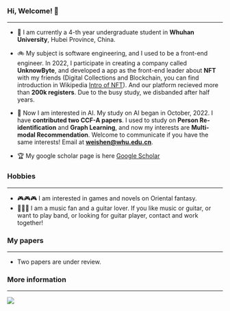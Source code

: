 ### Hi, Welcome! 👋
***
- 🏫 I am currently a 4-th year undergraduate student in **Whuhan University**, Hubei Province, China. 
- 🚲 My subject is software engineering, and I used to be a front-end engineer. In 2022, I participate in creating a company called **UnknowByte**, and developed a app as the front-end leader about **NFT** with my friends (Digital Collections and Blockchain, you can find introduction in Wikipedia [Intro of NFT](https://en.wikipedia.org/wiki/Non-fungible_token)). And our platform recieved more than **200k registers**. Due to the busy study, we disbanded after half years.
- 🚗 Now I am interested in AI. My study on AI began in October, 2022. I have **contributed two CCF-A papers**. I used to study on **Person Re-identification** and **Graph Learning**, and now my interests are **Multi-modal Recommendation**. Welcome to communicate if you have the same interests! Email at **weishen@whu.edu.cn**.

- 🏆 My google scholar page is here [Google Scholar](https://scholar.google.com.hk/citations?hl=zh-CN&user=fRwq42IAAAAJ)


### Hobbies
*** 
- 🎮🎮🎮 I am interested in games and novels on Oriental fantasy.
- 🎸🎸🎸 I am a music fan and a guitar lover. If you like music or guitar, or want to play band, or looking for guitar player, contact and work together!


### My papers
***
- Two papers are under review.

### More information
***
![](https://github-readme-stats.vercel.app/api?username=shenwei)
